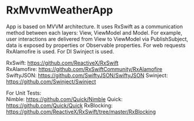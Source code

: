 # RxMvvmWeatherApp
App is based on MVVM architecture. It uses RxSwift as a communication method between each layers: View, ViewModel and Model. For example, user interactions are delivered from View to ViewModel via PublishSubject, data is exposed by properties or Observable properties. For web requests RxAlamofire is used. For DI Swinject is used.

RxSwift:      https://github.com/ReactiveX/RxSwift<br />
RxAlamofire:  https://github.com/RxSwiftCommunity/RxAlamofire<br />
SwiftyJSON:   https://github.com/SwiftyJSON/SwiftyJSON
Swinject:     https://github.com/Swinject/Swinject

For Unit Tests:<br />
Nimble:       https://github.com/Quick/Nimble
Quick:        https://github.com/Quick/Quick
RxBlocking:   https://github.com/ReactiveX/RxSwift/tree/master/RxBlocking
